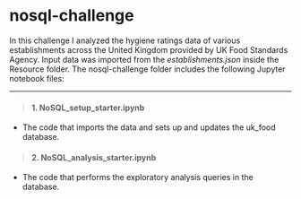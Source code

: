 # nosql-challenge
In this challenge I analyzed the hygiene ratings data of various establishments across the United Kingdom provided by UK Food Standards Agency. Input data was imported from the *establishments.json* inside the Resource folder. The nosql-challenge folder includes the following Jupyter notebook files:

--------------
> #### 1. NoSQL_setup_starter.ipynb 
- The code that imports the data and sets up and updates the uk_food database.
>  #### 2. NoSQL_analysis_starter.ipynb 
- The code that performs the exploratory analysis queries in the database.
